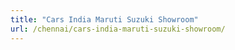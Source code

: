 ```yaml
---
title: "Cars India Maruti Suzuki Showroom"
url: /chennai/cars-india-maruti-suzuki-showroom/
---
```

